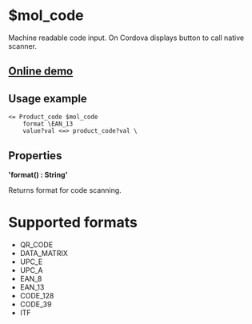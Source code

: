 # $mol_code

Machine readable code input. On Cordova displays button to call native scanner.

## [Online demo](https://mol.js.org/app/demo/-/#demo=mol_code)

## Usage example

```
<= Product_code $mol_code
	format \EAN_13
	value?val <=> product_code?val \
```

## Properties

**'format() : String'**

Returns format for code scanning.

# Supported formats

- QR_CODE
- DATA_MATRIX
- UPC_E
- UPC_A
- EAN_8
- EAN_13
- CODE_128
- CODE_39
- ITF
